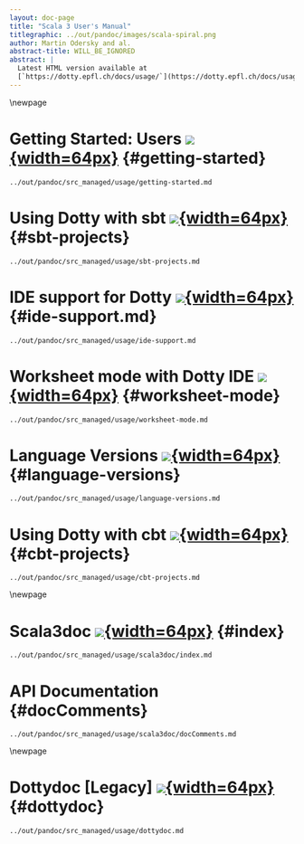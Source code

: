 ```yaml
---
layout: doc-page
title: "Scala 3 User's Manual"
titlegraphic: ../out/pandoc/images/scala-spiral.png
author: Martin Odersky and al.
abstract-title: WILL_BE_IGNORED
abstract: |
  Latest HTML version available at
  [`https://dotty.epfl.ch/docs/usage/`](https://dotty.epfl.ch/docs/usage/getting-started.html)
---
```


\newpage
# Getting Started: Users [![](../out/pandoc/images/external.png){width=64px}](https://dotty.epfl.ch/docs/usage/getting-started.html) {#getting-started}
```{.include}
../out/pandoc/src_managed/usage/getting-started.md
```

# Using Dotty with sbt [![](../out/pandoc/images/external.png){width=64px}](https://dotty.epfl.ch/docs/usage/sbt-projects.html) {#sbt-projects}
```{.include}
../out/pandoc/src_managed/usage/sbt-projects.md
```

# IDE support for Dotty [![](../out/pandoc/images/external.png){width=64px}](https://dotty.epfl.ch/docs/usage/ide-support.html) {#ide-support.md}
```{.include}
../out/pandoc/src_managed/usage/ide-support.md
```

# Worksheet mode with Dotty IDE [![](../out/pandoc/images/external.png){width=64px}](https://dotty.epfl.ch/docs/usage/worksheet-mode.html) {#worksheet-mode}
```{.include}
../out/pandoc/src_managed/usage/worksheet-mode.md
```

# Language Versions [![](../out/pandoc/images/external.png){width=64px}](https://dotty.epfl.ch/docs/usage/language-versions.html) {#language-versions}
```{.include}
../out/pandoc/src_managed/usage/language-versions.md
```

# Using Dotty with cbt [![](../out/pandoc/images/external.png){width=64px}](https://dotty.epfl.ch/docs/usage/cbt-projects.html) {#cbt-projects}
```{.include}
../out/pandoc/src_managed/usage/cbt-projects.md
```

\newpage
# Scala3doc [![](../out/pandoc/images/external.png){width=64px}](https://dotty.epfl.ch/docs/usage/scala3doc/index.html) {#index}
```{.include}
../out/pandoc/src_managed/usage/scala3doc/index.md
```

# API Documentation {#docComments}
```{.include}
../out/pandoc/src_managed/usage/scala3doc/docComments.md
```

\newpage
# Dottydoc [Legacy] [![](../out/pandoc/images/external.png){width=64px}](https://dotty.epfl.ch/docs/usage/dottydoc.html) {#dottydoc}
```{.include}
../out/pandoc/src_managed/usage/dottydoc.md
```

